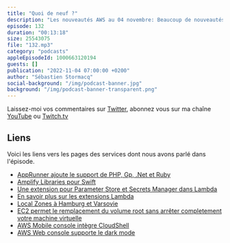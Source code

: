 ```yaml
---
title: "Quoi de neuf ?"
description: "Les nouveautés AWS au 04 novembre: Beaucoup de nouveautés cette semaine. J'ai retenu celles qui peuvent influencer notre travail de développeurs, de builders. Je parlerai dans cet épisode de App Runner, de Amplify Libraries pour le language de programmation Swift. Il sera désormais plus facile d'accéder à Parameter Store et Secrets Manager depuis Lambda.  Les locale Zones débarquent en Europe. Je parlerai de EC2 qui permet de remplacer le volume principal sans arrêter complètement votre machine. Et je terminerai avec des nouveautés dans la console AWS et dans la console sur mobile."
episode: 132
duration: "00:13:18"
size: 25543075
file: "132.mp3"
category: "podcasts"
appleEpisodeId: 1000663120194
guests: []
publication: "2022-11-04 07:00:00 +0200"
author: "Sébastien Stormacq"
social-background: "/img/podcast-banner.jpg"
background: "/img/podcast-banner-transparent.png"
---
```


Laissez-moi vos commentaires sur [Twitter](https://twitter.com/sebsto), abonnez vous sur ma chaîne [YouTube](https://www.youtube.com/sebsto) ou [Twitch.tv](https://www.twitch.tv/sebAWS)

## Liens

Voici les liens vers les pages des services dont nous avons parlé dans l'épisode.

- [AppRunner ajoute le support de PHP, Gp, .Net et Ruby](https://aws.amazon.com/about-aws/whats-new/2022/10/aws-app-runner-support-php-go-dot-net-ruby-managed-runtimes/)
- [Amplify Libraries pour Swift](https://aws.amazon.com/about-aws/whats-new/2022/10/aws-amplify-library-swift-support-ios-macos/)
- [Une extension pour Parameter Store et Secrets Manager dans Lambda](https://aws.amazon.com/about-aws/whats-new/2022/10/aws-parameters-secrets-lambda-extension/)
- [En savoir plus sur les extensions Lambda](https://docs.aws.amazon.com/lambda/latest/dg/using-extensions.html)
- [Local Zones à Hamburg et Varsovie](https://aws.amazon.com/about-aws/whats-new/2022/10/announcing-general-availability-aws-local-zones-hamburg-warsaw/)
- [EC2 permet le remplacement du volume root sans arrêter completement votre machine virtuelle](https://aws.amazon.com/about-aws/whats-new/2022/10/amazon-ec2-enables-patching-guest-operating-system-application-replace-root-volume/)
- [AWS Mobile console intègre CloudShell](https://aws.amazon.com/about-aws/whats-new/2022/10/aws-console-mobile-application-adds-support-aws-cloudshell/)
- [AWS Web console supporte le dark mode](https://aws.amazon.com/about-aws/whats-new/2022/10/dark-mode-support-aws-management-console/)



